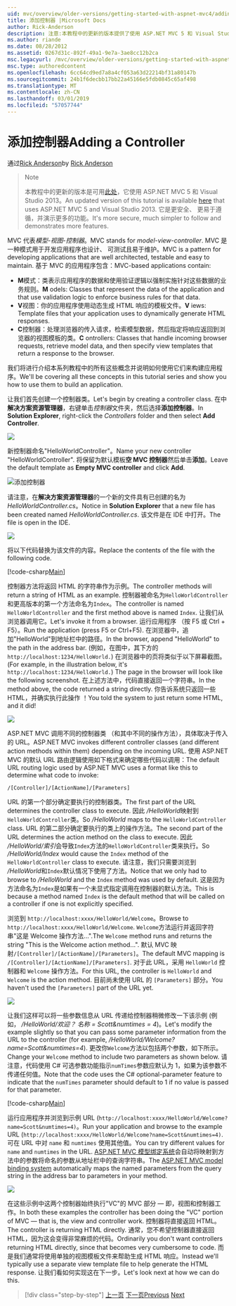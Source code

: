 ```yaml
---
uid: mvc/overview/older-versions/getting-started-with-aspnet-mvc4/adding-a-controller
title: 添加控制器 |Microsoft Docs
author: Rick-Anderson
description: 注意:本教程中的更新的版本提供了使用 ASP.NET MVC 5 和 Visual Studio 2013。 它是更安全、 更易于遵循，并演示...
ms.author: riande
ms.date: 08/28/2012
ms.assetid: 0267d31c-892f-49a1-9e7a-3ae8cc12b2ca
msc.legacyurl: /mvc/overview/older-versions/getting-started-with-aspnet-mvc4/adding-a-controller
msc.type: authoredcontent
ms.openlocfilehash: 6cc64cd9ed7a8a4cf053a63d22214bf31a80147b
ms.sourcegitcommit: 24b1f6decbb17bb22a45166e5fdb0845c65af498
ms.translationtype: MT
ms.contentlocale: zh-CN
ms.lasthandoff: 03/01/2019
ms.locfileid: "57057744"
---
```

<a name="adding-a-controller"></a><span data-ttu-id="fab83-104">添加控制器</span><span class="sxs-lookup"><span data-stu-id="fab83-104">Adding a Controller</span></span>
====================
<span data-ttu-id="fab83-105">通过[Rick Anderson]((https://twitter.com/RickAndMSFT))</span><span class="sxs-lookup"><span data-stu-id="fab83-105">by [Rick Anderson]((https://twitter.com/RickAndMSFT))</span></span>

> > [!NOTE]
> > <span data-ttu-id="fab83-106">本教程中的更新的版本是可用[此处](../../getting-started/introduction/getting-started.md)，它使用 ASP.NET MVC 5 和 Visual Studio 2013。</span><span class="sxs-lookup"><span data-stu-id="fab83-106">An updated version of this tutorial is available [here](../../getting-started/introduction/getting-started.md) that uses ASP.NET MVC 5 and Visual Studio 2013.</span></span> <span data-ttu-id="fab83-107">它是更安全、 更易于遵循，并演示更多的功能。</span><span class="sxs-lookup"><span data-stu-id="fab83-107">It's more secure, much simpler to follow and demonstrates more features.</span></span>


<span data-ttu-id="fab83-108">MVC 代表*模型-视图-控制器*。</span><span class="sxs-lookup"><span data-stu-id="fab83-108">MVC stands for *model-view-controller*.</span></span> <span data-ttu-id="fab83-109">MVC 是一种模式用于开发应用程序也设计、 可测试且易于维护。</span><span class="sxs-lookup"><span data-stu-id="fab83-109">MVC is a pattern for developing applications that are well architected, testable and easy to maintain.</span></span> <span data-ttu-id="fab83-110">基于 MVC 的应用程序包含：</span><span class="sxs-lookup"><span data-stu-id="fab83-110">MVC-based applications contain:</span></span>

- <span data-ttu-id="fab83-111">**M**模式：类表示应用程序的数据和使用验证逻辑以强制实施针对这些数据的业务规则。</span><span class="sxs-lookup"><span data-stu-id="fab83-111">**M** odels: Classes that represent the data of the application and that use validation logic to enforce business rules for that data.</span></span>
- <span data-ttu-id="fab83-112">**V**视图：你的应用程序使用动态生成 HTML 响应的模板文件。</span><span class="sxs-lookup"><span data-stu-id="fab83-112">**V** iews: Template files that your application uses to dynamically generate HTML responses.</span></span>
- <span data-ttu-id="fab83-113">**C**控制器：处理浏览器的传入请求，检索模型数据，然后指定将响应返回到浏览器的视图模板的类。</span><span class="sxs-lookup"><span data-stu-id="fab83-113">**C** ontrollers: Classes that handle incoming browser requests, retrieve model data, and then specify view templates that return a response to the browser.</span></span>

<span data-ttu-id="fab83-114">我们将进行介绍本系列教程中的所有这些概念并说明如何使用它们来构建应用程序。</span><span class="sxs-lookup"><span data-stu-id="fab83-114">We'll be covering all these concepts in this tutorial series and show you how to use them to build an application.</span></span>

<span data-ttu-id="fab83-115">让我们首先创建一个控制器类。</span><span class="sxs-lookup"><span data-stu-id="fab83-115">Let's begin by creating a controller class.</span></span> <span data-ttu-id="fab83-116">在中**解决方案资源管理器**，右键单击*控制器*文件夹，然后选择**添加控制器**。</span><span class="sxs-lookup"><span data-stu-id="fab83-116">In **Solution Explorer**, right-click the *Controllers* folder and then select **Add Controller**.</span></span>

![](adding-a-controller/_static/image1.png)

<span data-ttu-id="fab83-117">新控制器命名&quot;HelloWorldController&quot;。</span><span class="sxs-lookup"><span data-stu-id="fab83-117">Name your new controller &quot;HelloWorldController&quot;.</span></span> <span data-ttu-id="fab83-118">将保留为默认模板**空 MVC 控制器**然后单击**添加**。</span><span class="sxs-lookup"><span data-stu-id="fab83-118">Leave the default template as **Empty MVC controller** and click **Add**.</span></span>

![添加控制器](adding-a-controller/_static/image2.png)

<span data-ttu-id="fab83-120">请注意，在**解决方案资源管理器**的一个新的文件具有已创建的名为*HelloWorldController.cs*。</span><span class="sxs-lookup"><span data-stu-id="fab83-120">Notice in **Solution Explorer** that a new file has been created named *HelloWorldController.cs*.</span></span> <span data-ttu-id="fab83-121">该文件是在 IDE 中打开。</span><span class="sxs-lookup"><span data-stu-id="fab83-121">The file is open in the IDE.</span></span>

![](adding-a-controller/_static/image3.png)

<span data-ttu-id="fab83-122">将以下代码替换为该文件的内容。</span><span class="sxs-lookup"><span data-stu-id="fab83-122">Replace the contents of the file with the following code.</span></span>

[!code-csharp[Main](adding-a-controller/samples/sample1.cs)]

<span data-ttu-id="fab83-123">控制器方法将返回 HTML 的字符串作为示例。</span><span class="sxs-lookup"><span data-stu-id="fab83-123">The controller methods will return a string of HTML as an example.</span></span> <span data-ttu-id="fab83-124">控制器被命名为`HelloWorldController`和更高版本的第一个方法命名为`Index`。</span><span class="sxs-lookup"><span data-stu-id="fab83-124">The controller is named `HelloWorldController` and the first method above is named `Index`.</span></span> <span data-ttu-id="fab83-125">让我们从浏览器调用它。</span><span class="sxs-lookup"><span data-stu-id="fab83-125">Let's invoke it from a browser.</span></span> <span data-ttu-id="fab83-126">运行应用程序 （按 F5 或 Ctrl + F5）。</span><span class="sxs-lookup"><span data-stu-id="fab83-126">Run the application (press F5 or Ctrl+F5).</span></span> <span data-ttu-id="fab83-127">在浏览器中，追加&quot;HelloWorld&quot;到地址栏中的路径。</span><span class="sxs-lookup"><span data-stu-id="fab83-127">In the browser, append &quot;HelloWorld&quot; to the path in the address bar.</span></span> <span data-ttu-id="fab83-128">(例如，在图中，其下方的`http://localhost:1234/HelloWorld.`) 在浏览器中的页将类似于以下屏幕截图。</span><span class="sxs-lookup"><span data-stu-id="fab83-128">(For example, in the illustration below, it's `http://localhost:1234/HelloWorld.`) The page in the browser will look like the following screenshot.</span></span> <span data-ttu-id="fab83-129">在上述方法中，代码直接返回一个字符串。</span><span class="sxs-lookup"><span data-stu-id="fab83-129">In the method above, the code returned a string directly.</span></span> <span data-ttu-id="fab83-130">你告诉系统只返回一些 HTML，并确实执行此操作 ！</span><span class="sxs-lookup"><span data-stu-id="fab83-130">You told the system to just return some HTML, and it did!</span></span>

![](adding-a-controller/_static/image4.png)

<span data-ttu-id="fab83-131">ASP.NET MVC 调用不同的控制器类 （和其中不同的操作方法），具体取决于传入的 URL。</span><span class="sxs-lookup"><span data-stu-id="fab83-131">ASP.NET MVC invokes different controller classes (and different action methods within them) depending on the incoming URL.</span></span> <span data-ttu-id="fab83-132">使用 ASP.NET MVC 的默认 URL 路由逻辑使用如下格式来确定哪些代码以调用：</span><span class="sxs-lookup"><span data-stu-id="fab83-132">The default URL routing logic used by ASP.NET MVC uses a format like this to determine what code to invoke:</span></span>

`/[Controller]/[ActionName]/[Parameters]`

<span data-ttu-id="fab83-133">URL 的第一个部分确定要执行的控制器类。</span><span class="sxs-lookup"><span data-stu-id="fab83-133">The first part of the URL determines the controller class to execute.</span></span> <span data-ttu-id="fab83-134">因此 */HelloWorld*映射到`HelloWorldController`类。</span><span class="sxs-lookup"><span data-stu-id="fab83-134">So */HelloWorld* maps to the `HelloWorldController` class.</span></span> <span data-ttu-id="fab83-135">URL 的第二部分确定要执行的类上的操作方法。</span><span class="sxs-lookup"><span data-stu-id="fab83-135">The second part of the URL determines the action method on the class to execute.</span></span> <span data-ttu-id="fab83-136">因此 */HelloWorld/索引*会导致`Index`方法的`HelloWorldController`类来执行。</span><span class="sxs-lookup"><span data-stu-id="fab83-136">So */HelloWorld/Index* would cause the `Index` method of the `HelloWorldController` class to execute.</span></span> <span data-ttu-id="fab83-137">请注意，我们只需要浏览到 */HelloWorld*和`Index`默认情况下使用了方法。</span><span class="sxs-lookup"><span data-stu-id="fab83-137">Notice that we only had to browse to */HelloWorld* and the `Index` method was used by default.</span></span> <span data-ttu-id="fab83-138">这是因为方法命名为`Index`是如果有一个未显式指定调用在控制器的默认方法。</span><span class="sxs-lookup"><span data-stu-id="fab83-138">This is because a method named `Index` is the default method that will be called on a controller if one is not explicitly specified.</span></span>

<span data-ttu-id="fab83-139">浏览到 `http://localhost:xxxx/HelloWorld/Welcome`。</span><span class="sxs-lookup"><span data-stu-id="fab83-139">Browse to `http://localhost:xxxx/HelloWorld/Welcome`.</span></span> <span data-ttu-id="fab83-140">`Welcome`方法运行并返回字符串&quot;这是 Welcome 操作方法...&quot;.</span><span class="sxs-lookup"><span data-stu-id="fab83-140">The `Welcome` method runs and returns the string &quot;This is the Welcome action method...&quot;.</span></span> <span data-ttu-id="fab83-141">默认 MVC 映射`/[Controller]/[ActionName]/[Parameters]`。</span><span class="sxs-lookup"><span data-stu-id="fab83-141">The default MVC mapping is `/[Controller]/[ActionName]/[Parameters]`.</span></span> <span data-ttu-id="fab83-142">对于此 URL，采用 `HelloWorld` 控制器和 `Welcome` 操作方法。</span><span class="sxs-lookup"><span data-stu-id="fab83-142">For this URL, the controller is `HelloWorld` and `Welcome` is the action method.</span></span> <span data-ttu-id="fab83-143">目前尚未使用 URL 的 `[Parameters]` 部分。</span><span class="sxs-lookup"><span data-stu-id="fab83-143">You haven't used the `[Parameters]` part of the URL yet.</span></span>

![](adding-a-controller/_static/image5.png)

<span data-ttu-id="fab83-144">让我们这样可以将一些参数信息从 URL 传递给控制器稍微修改一下该示例 (例如， */HelloWorld/欢迎？ 名称 = Scott&amp;numtimes = 4*)。</span><span class="sxs-lookup"><span data-stu-id="fab83-144">Let's modify the example slightly so that you can pass some parameter information from the URL to the controller (for example, */HelloWorld/Welcome?name=Scott&amp;numtimes=4*).</span></span> <span data-ttu-id="fab83-145">更改你`Welcome`方法以包括两个参数，如下所示。</span><span class="sxs-lookup"><span data-stu-id="fab83-145">Change your `Welcome` method to include two parameters as shown below.</span></span> <span data-ttu-id="fab83-146">请注意，代码使用 C# 可选参数功能指示`numTimes`参数应默认为 1，如果为该参数不传递任何值。</span><span class="sxs-lookup"><span data-stu-id="fab83-146">Note that the code uses the C# optional-parameter feature to indicate that the `numTimes` parameter should default to 1 if no value is passed for that parameter.</span></span>

[!code-csharp[Main](adding-a-controller/samples/sample2.cs)]

<span data-ttu-id="fab83-147">运行应用程序并浏览到示例 URL (`http://localhost:xxxx/HelloWorld/Welcome?name=Scott&numtimes=4)`。</span><span class="sxs-lookup"><span data-stu-id="fab83-147">Run your application and browse to the example URL (`http://localhost:xxxx/HelloWorld/Welcome?name=Scott&numtimes=4)`.</span></span> <span data-ttu-id="fab83-148">可在 URL 中对 `name` 和 `numtimes` 使用其他值。</span><span class="sxs-lookup"><span data-stu-id="fab83-148">You can try different values for `name` and `numtimes` in the URL.</span></span> <span data-ttu-id="fab83-149">[ASP.NET MVC 模型绑定系统](http://odetocode.com/Blogs/scott/archive/2009/04/27/6-tips-for-asp-net-mvc-model-binding.aspx)会自动将映射到方法中的参数将命名的参数从地址栏中的查询字符串。</span><span class="sxs-lookup"><span data-stu-id="fab83-149">The [ASP.NET MVC model binding system](http://odetocode.com/Blogs/scott/archive/2009/04/27/6-tips-for-asp-net-mvc-model-binding.aspx) automatically maps the named parameters from the query string in the address bar to parameters in your method.</span></span>

![](adding-a-controller/_static/image6.png)

<span data-ttu-id="fab83-150">在这些示例中这两个控制器始终执行&quot;VC&quot;的 MVC 部分 — 即，视图和控制器工作。</span><span class="sxs-lookup"><span data-stu-id="fab83-150">In both these examples the controller has been doing the &quot;VC&quot; portion of MVC — that is, the view and controller work.</span></span> <span data-ttu-id="fab83-151">控制器将直接返回 HTML。</span><span class="sxs-lookup"><span data-stu-id="fab83-151">The controller is returning HTML directly.</span></span> <span data-ttu-id="fab83-152">通常，您不希望控制器直接返回 HTML，因为这会变得非常麻烦的代码。</span><span class="sxs-lookup"><span data-stu-id="fab83-152">Ordinarily you don't want controllers returning HTML directly, since that becomes very cumbersome to code.</span></span> <span data-ttu-id="fab83-153">而是我们通常将使用单独的视图模板文件来帮助生成 HTML 响应。</span><span class="sxs-lookup"><span data-stu-id="fab83-153">Instead we'll typically use a separate view template file to help generate the HTML response.</span></span> <span data-ttu-id="fab83-154">让我们看如何实现这在下一步。</span><span class="sxs-lookup"><span data-stu-id="fab83-154">Let's look next at how we can do this.</span></span>

> [!div class="step-by-step"]
> <span data-ttu-id="fab83-155">[上一页](intro-to-aspnet-mvc-4.md)
> [下一页](adding-a-view.md)</span><span class="sxs-lookup"><span data-stu-id="fab83-155">[Previous](intro-to-aspnet-mvc-4.md)
[Next](adding-a-view.md)</span></span>
